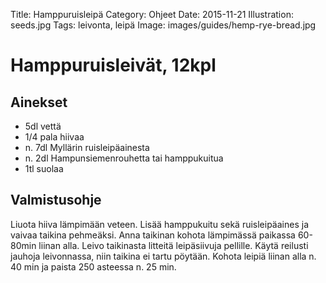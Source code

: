 Title: Hamppuruisleipä
Category: Ohjeet
Date: 2015-11-21
Illustration: seeds.jpg
Tags: leivonta, leipä
Image: images/guides/hemp-rye-bread.jpg

# Hamppuruisleivät, 12kpl

## Ainekset
- 5dl vettä
- 1/4 pala hiivaa
- n. 7dl Myllärin ruisleipäainesta
- n. 2dl Hampunsiemenrouhetta tai hamppukuitua
- 1tl suolaa

## Valmistusohje
Liuota hiiva lämpimään veteen. Lisää hamppukuitu sekä ruisleipäaines ja vaivaa taikina
pehmeäksi. Anna taikinan kohota lämpimässä paikassa 60-80min liinan alla.
Leivo taikinasta litteitä leipäsiivuja pellille. Käytä reilusti jauhoja leivonnassa, niin taikina ei tartu pöytään. Kohota leipiä liinan alla n. 40 min ja paista 250 asteessa n. 25 min.
